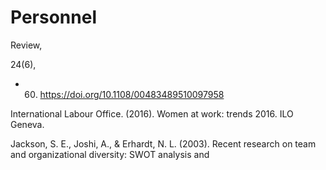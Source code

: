 # Personnel

Review,

24(6),

- 60. https://doi.org/10.1108/00483489510097958

International Labour Office. (2016). Women at work: trends 2016. ILO Geneva.

Jackson, S. E., Joshi, A., & Erhardt, N. L. (2003). Recent research on team and organizational diversity: SWOT analysis and